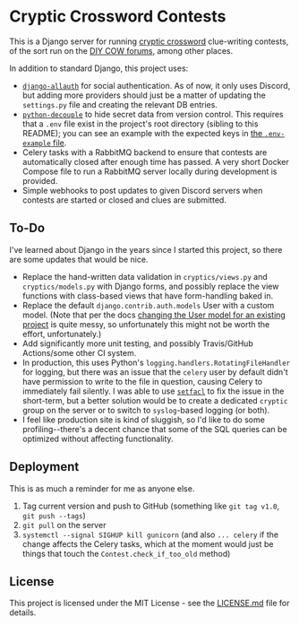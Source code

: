 # Cryptic Crossword Contests

This is a Django server for running [cryptic crossword] clue-writing contests, of the sort run on 
the [DIY COW forums], among other places.

In addition to standard Django, this project uses:
* [`django-allauth`] for social authentication.  As of now, it only uses Discord, but adding more 
    providers should just be a matter of updating the `settings.py` file and creating the relevant 
    DB entries.
* [`python-decouple`] to hide secret data from version control.  This requires that a `.env` file 
    exist in the project's root directory (sibling to this README); you can see an example with the 
    expected keys in [the `.env-example` file](.env-example).
* Celery tasks with a RabbitMQ backend to ensure that contests are automatically closed after 
    enough time has passed.  A very short Docker Compose file to run a RabbitMQ server locally 
    during development is provided.
* Simple webhooks to post updates to given Discord servers when contests are started or closed and 
    clues are submitted.

## To-Do

I've learned about Django in the years since I started this project, so there are some updates that 
would be nice.

* Replace the hand-written data validation in `cryptics/views.py` and `cryptics/models.py` with 
    Django forms, and possibly replace the view functions with class-based views that have 
    form-handling baked in.
* Replace the default `django.contrib.auth.models` User with a custom model.  (Note that per the 
    docs [changing the User model for an existing project][new User model] is quite messy, so 
    unfortunately this might not be worth the effort, unfortunately.)
* Add significantly more unit testing, and possibly Travis/GitHub Actions/some other CI system.
* In production, this uses Python's `logging.handlers.RotatingFileHandler` for logging, but there 
    was an issue that the `celery` user by default didn't have permission to write to the file in 
    question, causing Celery to immediately fail silently.  I was able to use [`setfacl`] to fix 
    the issue in the short-term, but a better solution would be to create a dedicated `cryptic` 
    group on the server or to switch to `syslog`-based logging (or both).
* I feel like production site is kind of sluggish, so I'd like to do some profiling--there's a 
    decent chance that some of the SQL queries can be optimized without affecting functionality.

## Deployment

This is as much a reminder for me as anyone else.

1. Tag current version and push to GitHub (something like `git tag v1.0`, `git push --tags`)
2. `git pull` on the server
3. `systemctl --signal SIGHUP kill gunicorn` (and also `... celery` if the change affects the 
    Celery tasks, which at the moment would just be things that touch the 
    `Contest.check_if_too_old` method)

## License

This project is licensed under the MIT License - see the [LICENSE.md](LICENSE.md) file for details.

[cryptic crossword]: https://en.wikipedia.org/wiki/Cryptic_crossword
[DIY COW forums]: http://www.ukpuzzle.com/phpBB3/viewforum.php?f=4&sid=9d9a94fd347c73cf2660829640df5935
[`django-allauth`]: https://django-allauth.readthedocs.io/en/latest/installation.html
[`python-decouple`]: https://github.com/henriquebastos/python-decouple
[new User model]: https://docs.djangoproject.com/en/3.1/topics/auth/customizing/#changing-to-a-custom-user-model-mid-project
[`setfacl`]: https://askubuntu.com/a/809562
